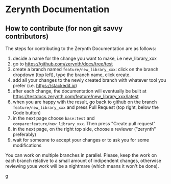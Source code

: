 # Zerynth Documentation

## How to contribute (for non git savvy contributors)

The steps for contributing to the Zerynth Documentation are as follows:

1. decide a name for the change you want to make, i.e new_library_xxx
2. go to https://github.com/zerynth/docs/tree/test
3. create a branch named ```feature/new_library_xxx```: click on the branch dropdown (top left), type the branch name, click create. 
4. add all your changes to the newly created branch with whatever tool you prefer (i.e. https://stackedit.io)
5. after each change, the documentation will eventually be built at https://testdocs.zerynth.com/feature/new_library_xxx/latest
6. when you are happy with the result, go back to github on the branch ```feature/new_library_xxx``` and press Pull Request (top right, below the Code button)
7. in the next page choose ```base:test``` and ```compare:feature/new_library_xxx```. Then press "Create pull request"
8. in the next page, on the right top side, choose a reviewer ("zerynth" preferably)
9. wait for someone to accept your changes or to ask you for some modifications

You can work on multiple branches in parallel. Please, keep the work on each branch relative to a small amount of indipendent changes, otherwise reviewing youe work will be a nightmare (which means it won't be done).

g